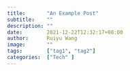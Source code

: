 ```yaml
---
title:       "An Example Post"
subtitle:    ""
description: ""
date:        2021-12-22T12:32:17+08:00
author:      Ruiyu Wang
image:       ""
tags:        ["tag1", "tag2"]
categories:  ["Tech" ]
---
```

